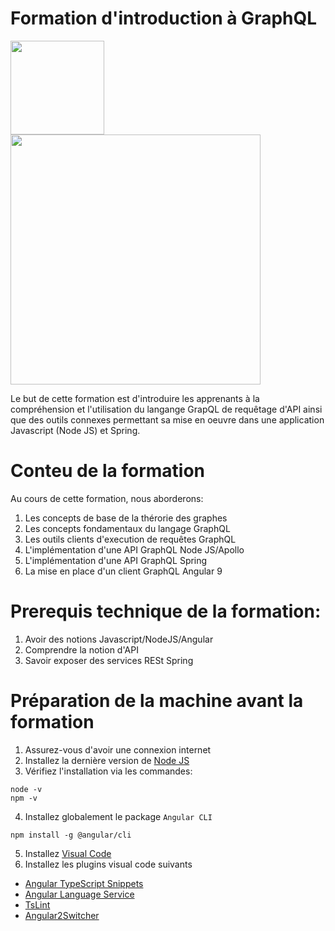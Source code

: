 # Formation d'introduction à GraphQL
<a href="http://www.adservio.fr/"><img width="150" src="https://pbs.twimg.com/profile_images/1057285534459015169/s1_C47ND_400x400.jpg" /></a>
<a href="https://graphql.org/"><img width="400" src="https://blog.soat.fr/wp-content/uploads/2019/01/GraphQL-600x210.png" /></a>

Le but de cette formation est d'introduire les apprenants à la compréhension et l'utilisation du langange GrapQL de requêtage d'API ainsi que des outils connexes permettant sa mise en oeuvre dans une application Javascript (Node JS) et Spring.

# Conteu de la formation

Au cours de cette formation, nous aborderons:

1. Les concepts de base de la thérorie des graphes
2. Les concepts fondamentaux du langage GraphQL
3. Les outils clients d'execution de requêtes GraphQL
4. L'implémentation d'une API GraphQL Node JS/Apollo
5. L'implémentation d'une API GraphQL Spring
6. La mise en place d'un client GraphQL Angular 9

# Prerequis technique de la formation:

1. Avoir des notions Javascript/NodeJS/Angular
2. Comprendre la notion d'API
3. Savoir exposer des services RESt Spring

# Préparation de la machine avant la formation

1. Assurez-vous d'avoir une connexion internet
2. Installez la dernière version de [Node JS](https://nodejs.org)
3. Vérifiez l'installation via les commandes:

```
node -v
npm -v
```

4. Installez globalement le package `Angular CLI`

```
npm install -g @angular/cli
```

5. Installez [Visual Code](https://code.visualstudio.com/)
6. Installez les plugins visual code suivants
  * [Angular TypeScript Snippets](https://marketplace.visualstudio.com/items?itemName=johnpapa.Angular2)
  * [Angular Language Service](https://marketplace.visualstudio.com/items?itemName=Angular.ng-template)
  * [TsLint](https://marketplace.visualstudio.com/items?itemName=ms-vscode.vscode-typescript-tslint-plugin)
  * [Angular2Switcher](https://marketplace.visualstudio.com/items?itemName=infinity1207.angular2-switcher)

